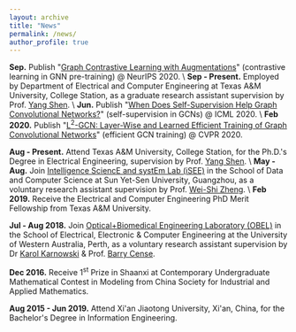 ```yaml
---
layout: archive
title: "News"
permalink: /news/
author_profile: true
---
```


**Sep.** Publish "[Graph Contrastive Learning with Augmentations](https://arxiv.org/abs/2010.13902)" (contrastive learning in GNN pre-training) @ NeurIPS 2020. \\
**Sep - Present.** Employed by Department of Electrical and Computer Engineering at Texas A&M University, College Station, as a graduate research assistant supervision by Prof. [Yang Shen](https://shen-lab.github.io/). \\
**Jun.** Publish "[When Does Self-Supervision Help Graph Convolutional Networks?](https://arxiv.org/abs/2006.09136)" (self-supervision in GCNs) @ ICML 2020. \\
**Feb 2020.** Publish "[L<sup>2</sup>-GCN: Layer-Wise and Learned Efficient Training of Graph Convolutional Networks](https://arxiv.org/abs/2003.13606)" (efficient GCN training) @ CVPR 2020.

**Aug - Present.** Attend Texas A&M University, College Station, for the Ph.D.'s Degree in Electrical Engineering, supervision by Prof. [Yang Shen](https://shen-lab.github.io/). \\
**May - Aug.** Join [Intelligence SciencE and systEm Lab (iSEE)](https://www.isee-ai.cn/) in the School of Data and Computer Science at Sun Yet-Sen University, Guangzhou, as a voluntary research assistant supervision by Prof. [Wei-Shi Zheng](https://www.isee-ai.cn/~zhwshi/). \\
**Feb 2019.** Receive the Electrical and Computer Engineering PhD Merit Fellowship from Texas A&M University.

**Jul - Aug 2018.** Join [Optical+Biomedical Engineering Laboratory (OBEL)](http://obel.ee.uwa.edu.au/) in the School of Electrical, Electronic & Computer Engineering at the University of Western Australia, Perth, as a voluntary research assistant supervision by Dr [Karol Karnowski](https://scholar.google.com/citations?user=piE2NlMAAAAJ&hl=en&oi=ao) & Prof. [Barry Cense](https://scholar.google.com/citations?user=j88vA6YAAAAJ&hl=en&oi=ao).

**Dec 2016.** Receive 1<sup>st</sup> Prize in Shaanxi at Contemporary Undergraduate Mathematical Contest in Modeling from China Society for Industrial and Applied Mathematics.

**Aug 2015 - Jun 2019.** Attend Xi'an Jiaotong University, Xi'an, China, for the Bachelor's Degree in Information Engineering.

